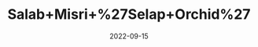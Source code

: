 ---
title: 'Salab+Misri+%27Selap+Orchid%27'
date: '2022-09-15' 
metatag: '' 
inventory: '0' 
draft: false 
# meta description 
shortDescripton: ''
description: 'Herb'
longdescription: ''
featured: True
# product Price
price: '300.0'
# Product Short Description
shortDescription: ''
productID: 'E54212F7-9D2A-ED11-9968-005056B3A416'
type: 'products'
category: 'Herb' 
thumnailproduct: 'https://aminsaddiquidawakhana.eralive.net/images/products/E54212F7-9D2A-ED11-9968-005056B3A4161.png' 
images:
  - image: 'images/products/E54212F7-9D2A-ED11-9968-005056B3A4161.png'  
Variants:
---